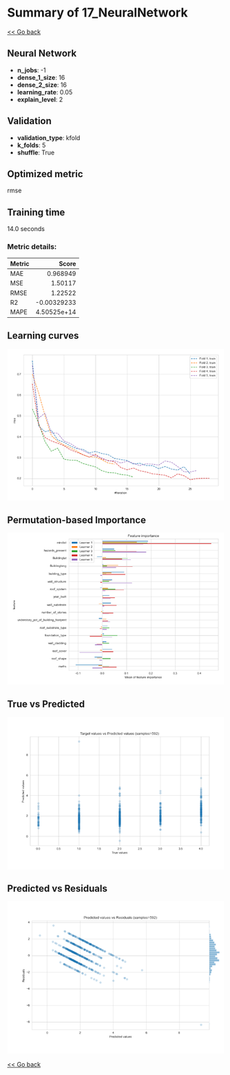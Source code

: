 # Summary of 17_NeuralNetwork

[<< Go back](../README.md)


## Neural Network
- **n_jobs**: -1
- **dense_1_size**: 16
- **dense_2_size**: 16
- **learning_rate**: 0.05
- **explain_level**: 2

## Validation
 - **validation_type**: kfold
 - **k_folds**: 5
 - **shuffle**: True

## Optimized metric
rmse

## Training time

14.0 seconds

### Metric details:
| Metric   |        Score |
|:---------|-------------:|
| MAE      |  0.968949    |
| MSE      |  1.50117     |
| RMSE     |  1.22522     |
| R2       | -0.00329233  |
| MAPE     |  4.50525e+14 |



## Learning curves
![Learning curves](learning_curves.png)

## Permutation-based Importance
![Permutation-based Importance](permutation_importance.png)
## True vs Predicted

![True vs Predicted](true_vs_predicted.png)


## Predicted vs Residuals

![Predicted vs Residuals](predicted_vs_residuals.png)



[<< Go back](../README.md)
